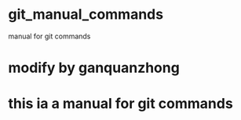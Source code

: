 # git_manual_commands
manual for git commands
# modify by ganquanzhong
# this ia a manual for git commands
